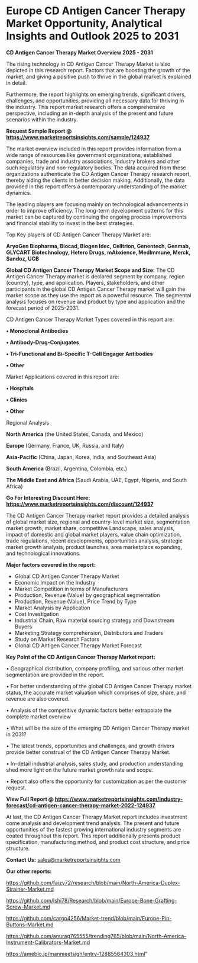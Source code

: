 # Europe CD Antigen Cancer Therapy Market Opportunity, Analytical Insights and Outlook 2025 to 2031

<Strong> CD Antigen Cancer Therapy Market Overview 2025 - 2031</strong>

The rising technology in CD Antigen Cancer Therapy Market is also depicted in this research report. Factors that are boosting the growth of the market, and giving a positive push to thrive in the global market is explained in detail.

Furthermore, the report highlights on emerging trends, significant drivers, challenges, and opportunities, providing all necessary data for thriving in the industry. This report market research offers a comprehensive perspective, including an in-depth analysis of the present and future scenarios within the industry.

<strong>Request Sample Report @ <a href=https://www.marketreportsinsights.com/sample/124937>https://www.marketreportsinsights.com/sample/124937</a></strong>

The market overview included in this report provides information from a wide range of resources like government organizations, established companies, trade and industry associations, industry brokers and other such regulatory and non-regulatory bodies. The data acquired from these organizations authenticate the CD Antigen Cancer Therapy research report, thereby aiding the clients in better decision making. Additionally, the data provided in this report offers a contemporary understanding of the market dynamics.

The leading players are focusing mainly on technological advancements in order to improve efficiency. The long-term development patterns for this market can be captured by continuing the ongoing process improvements and financial stability to invest in the best strategies.

Top Key players of CD Antigen Cancer Therapy Market are:

<strong>AryoGen Biopharma, Biocad, Biogen Idec, Celltrion, Genentech, Genmab, GLYCART Biotechnology, Hetero Drugs, mAbxience, MedImmune, Merck, Sandoz, UCB</strong>

<strong><b>Global CD Antigen Cancer Therapy Market Scope and Size:</b></strong>
The CD Antigen Cancer Therapy market is declared segment by company, region (country), type, and application. Players, stakeholders, and other participants in the global CD Antigen Cancer Therapy market will gain the market scope as they use the report as a powerful resource. The segmental analysis focuses on revenue and product by type and application and the forecast period of 2025-2031.

CD Antigen Cancer Therapy Market Types covered in this report are:

<strong>• Monoclonal Antibodies

• Antibody-Drug-Conjugates

• Tri-Functional and Bi-Specific T-Cell Engager Antibodies

• Other</strong>

Market Applications covered in this report are:

<strong>• Hospitals

• Clinics

• Other</strong> 

Regional Analysis

<strong>North America</strong> (the United States, Canada, and Mexico)

<strong>Europe</strong> (Germany, France, UK, Russia, and Italy)

<strong>Asia-Pacific</strong> (China, Japan, Korea, India, and Southeast Asia)

<strong>South America</strong> (Brazil, Argentina, Colombia, etc.)

<strong>The Middle East and Africa</strong> (Saudi Arabia, UAE, Egypt, Nigeria, and South Africa)

<strong>Go For Interesting Discount Here: <a href=https://www.marketreportsinsights.com/discount/124937>https://www.marketreportsinsights.com/discount/124937</a></strong>

The CD Antigen Cancer Therapy market report provides a detailed analysis of global market size, regional and country-level market size, segmentation market growth, market share, competitive Landscape, sales analysis, impact of domestic and global market players, value chain optimization, trade regulations, recent developments, opportunities analysis, strategic market growth analysis, product launches, area marketplace expanding, and technological innovations.

<strong><b>Major factors covered in the report:</b></strong>
<ul>
  <li>Global CD Antigen Cancer Therapy Market </li>
  <li>Economic Impact on the Industry</li>
  <li>Market Competition in terms of Manufacturers</li>
  <li>Production, Revenue (Value) by geographical segmentation</li>
  <li>Production, Revenue (Value), Price Trend by Type</li>
  <li>Market Analysis by Application</li>
  <li>Cost Investigation</li>
  <li>Industrial Chain, Raw material sourcing strategy and Downstream Buyers</li>
  <li>Marketing Strategy comprehension, Distributors and Traders</li>
  <li>Study on Market Research Factors</li>
  <li>Global CD Antigen Cancer Therapy Market Forecast</li>
</ul>

<strong><b>Key Point of the CD Antigen Cancer Therapy Market report:</b></strong>

• Geographical distribution, company profiling, and various other market segmentation are provided in the report.

• For better understanding of the global CD Antigen Cancer Therapy market status, the accurate market valuation which comprises of size, share, and revenue are also covered.

• Analysis of the competitive dynamic factors better extrapolate the complete market overview

• What will be the size of the emerging CD Antigen Cancer Therapy market in 2031?

• The latest trends, opportunities and challenges, and growth drivers provide better construal of the CD Antigen Cancer Therapy Market.

• In-detail industrial analysis, sales study, and production understanding shed more light on the future market growth rate and scope.

• Report also offers the opportunity for customization as per the customer request.

<strong><b>View Full Report @ <a href=https://www.marketreportsinsights.com/industry-forecast/cd-antigen-cancer-therapy-market-2022-124937>https://www.marketreportsinsights.com/industry-forecast/cd-antigen-cancer-therapy-market-2022-124937</a></b></strong>


At last, the CD Antigen Cancer Therapy Market report includes investment come analysis and development trend analysis. The present and future opportunities of the fastest growing international industry segments are coated throughout this report. This report additionally presents product specification, manufacturing method, and product cost structure, and price structure.

<strong>Contact Us:</strong>
sales@marketreportsinsights.com

<strong>Our other reports:</strong>

<a href=https://github.com/faizy72/research/blob/main/North-America-Duplex-Strainer-Market.md>https://github.com/faizy72/research/blob/main/North-America-Duplex-Strainer-Market.md</a>

<a href=https://github.com/Ishi78/Research/blob/main/Europe-Bone-Grafting-Screw-Market.md>https://github.com/Ishi78/Research/blob/main/Europe-Bone-Grafting-Screw-Market.md</a>

<a href=https://github.com/cargo4256/Market-trend/blob/main/Europe-Pin-Buttons-Market.md>https://github.com/cargo4256/Market-trend/blob/main/Europe-Pin-Buttons-Market.md</a>

<a href=https://github.com/anurag765555/trending765/blob/main/North-America-Instrument-Calibrators-Market.md>https://github.com/anurag765555/trending765/blob/main/North-America-Instrument-Calibrators-Market.md</a>

<a href=https://ameblo.jp/manmeetsigh/entry-12885564303.html>https://ameblo.jp/manmeetsigh/entry-12885564303.html</a>"
